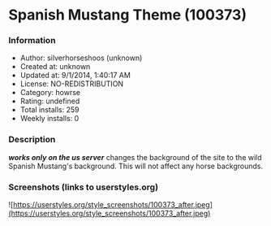 # Spanish Mustang Theme (100373)

### Information
- Author: silverhorseshoos (unknown)
- Created at: unknown
- Updated at: 9/1/2014, 1:40:17 AM
- License: NO-REDISTRIBUTION
- Category: howrse
- Rating: undefined
- Total installs: 259
- Weekly installs: 0


### Description
***works only on the us server***
changes the background of the site to the wild Spanish Mustang's background. This will not affect any horse backgrounds.


### Screenshots (links to userstyles.org)
![https://userstyles.org/style_screenshots/100373_after.jpeg](https://userstyles.org/style_screenshots/100373_after.jpeg)


